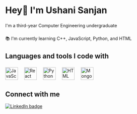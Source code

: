 <h1 align="left">Hey👋 I'm Ushani Sanjan</h1>

###

<p align="left">I'm a third-year Computer Engineering undergraduate</p>

###

<p align="left">📚 I'm currently learning C++, JavaScript, Python, and HTML</p>

###

<h2 align="left">Languages and tools I code with</h2>

###

<div align="left">
  <!-- JavaScript -->
  <img src="https://cdn.jsdelivr.net/gh/devicons/devicon/icons/javascript/javascript-original.svg" height="40" alt="JavaScript logo" />
  <img width="12" />
  
  <!-- React -->
  <img src="https://cdn.jsdelivr.net/gh/devicons/devicon/icons/react/react-original.svg" height="40" alt="React logo" />
  <img width="12" />
  
  <!-- Python -->
  <img src="https://cdn.jsdelivr.net/gh/devicons/devicon/icons/python/python-original.svg" height="40" alt="Python logo" />
  <img width="12" />
  
  <!-- HTML -->
  <img src="https://cdn.jsdelivr.net/gh/devicons/devicon/icons/html5/html5-original.svg" height="40" alt="HTML logo" />
  <img width="12" />
  
  <!-- MongoDB -->
  <img src="https://cdn.jsdelivr.net/gh/devicons/devicon/icons/mongodb/mongodb-original.svg" height="40" alt="MongoDB logo" />
  <img width="12" />
</div>

###

<h2 align="left">Connect with me</h2>

<div align="left">
  <!-- LinkedIn -->
  <a href="https://www.linkedin.com/in/ushani-sanjana-aaaa98270" target="_blank">
    <img src="https://img.shields.io/badge/LinkedIn-0077B5?logo=linkedin&logoColor=white&style=for-the-badge" alt="LinkedIn badge" />
  </a>
</div>
